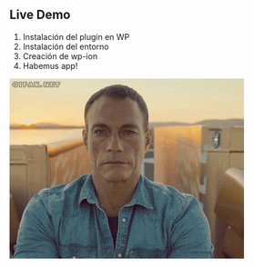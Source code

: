 ## Live Demo

1. Instalación del plugin en WP
2. Instalación del entorno
3. Creación de wp-ion
4. Habemus app!

[vandamme]: images/demo.gif
![demo][vandamme]<!-- .element: class="fragment" data-fragment-index="1" -->


